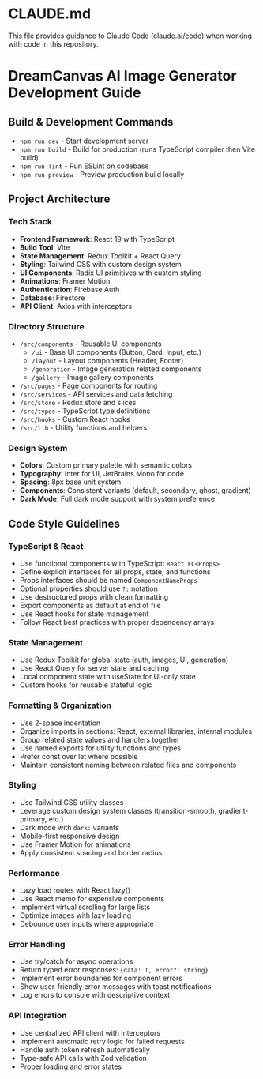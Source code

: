 # CLAUDE.md

This file provides guidance to Claude Code (claude.ai/code) when working with code in this repository.

# DreamCanvas AI Image Generator Development Guide

## Build & Development Commands
- `npm run dev` - Start development server
- `npm run build` - Build for production (runs TypeScript compiler then Vite build)
- `npm run lint` - Run ESLint on codebase
- `npm run preview` - Preview production build locally

## Project Architecture

### Tech Stack
- **Frontend Framework**: React 19 with TypeScript
- **Build Tool**: Vite
- **State Management**: Redux Toolkit + React Query
- **Styling**: Tailwind CSS with custom design system
- **UI Components**: Radix UI primitives with custom styling
- **Animations**: Framer Motion
- **Authentication**: Firebase Auth
- **Database**: Firestore
- **API Client**: Axios with interceptors

### Directory Structure
- `/src/components` - Reusable UI components
  - `/ui` - Base UI components (Button, Card, Input, etc.)
  - `/layout` - Layout components (Header, Footer)
  - `/generation` - Image generation related components
  - `/gallery` - Image gallery components
- `/src/pages` - Page components for routing
- `/src/services` - API services and data fetching
- `/src/store` - Redux store and slices
- `/src/types` - TypeScript type definitions
- `/src/hooks` - Custom React hooks
- `/src/lib` - Utility functions and helpers

### Design System
- **Colors**: Custom primary palette with semantic colors
- **Typography**: Inter for UI, JetBrains Mono for code
- **Spacing**: 8px base unit system
- **Components**: Consistent variants (default, secondary, ghost, gradient)
- **Dark Mode**: Full dark mode support with system preference

## Code Style Guidelines

### TypeScript & React
- Use functional components with TypeScript: `React.FC<Props>`
- Define explicit interfaces for all props, state, and functions
- Props interfaces should be named `ComponentNameProps`
- Optional properties should use `?:` notation
- Use destructured props with clean formatting
- Export components as default at end of file
- Use React hooks for state management
- Follow React best practices with proper dependency arrays

### State Management
- Use Redux Toolkit for global state (auth, images, UI, generation)
- Use React Query for server state and caching
- Local component state with useState for UI-only state
- Custom hooks for reusable stateful logic

### Formatting & Organization
- Use 2-space indentation
- Organize imports in sections: React, external libraries, internal modules
- Group related state values and handlers together
- Use named exports for utility functions and types
- Prefer const over let where possible
- Maintain consistent naming between related files and components

### Styling
- Use Tailwind CSS utility classes
- Leverage custom design system classes (transition-smooth, gradient-primary, etc.)
- Dark mode with `dark:` variants
- Mobile-first responsive design
- Use Framer Motion for animations
- Apply consistent spacing and border radius

### Performance
- Lazy load routes with React.lazy()
- Use React.memo for expensive components
- Implement virtual scrolling for large lists
- Optimize images with lazy loading
- Debounce user inputs where appropriate

### Error Handling
- Use try/catch for async operations
- Return typed error responses: `{data: T, error?: string}`
- Implement error boundaries for component errors
- Show user-friendly error messages with toast notifications
- Log errors to console with descriptive context

### API Integration
- Use centralized API client with interceptors
- Implement automatic retry logic for failed requests
- Handle auth token refresh automatically
- Type-safe API calls with Zod validation
- Proper loading and error states